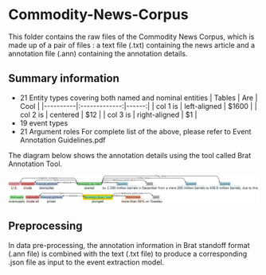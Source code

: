 # Commodity-News-Corpus

This folder contains the raw files of the Commodity News Corpus, which is made up of a pair of files : a text file (.txt) containing the news article and a annotation file (.ann) containing the annotation details.

## Summary information
- 21 Entity types covering both named and nominal entities
  | Tables   |      Are      |  Cool |
  |----------|:-------------:|------:|
  | col 1 is |  left-aligned | $1600 |
  | col 2 is |    centered   |   $12 |
  | col 3 is | right-aligned |    $1 |
- 19 event types
- 21 Argument roles 
For complete list of the above, please refer to Event Annotation Guidelines.pdf





The diagram below shows the annotation details using the tool called Brat Annotation Tool.

![Annotation](brat_annotation.png)


## Preprocessing
In data pre-processing, the annotation information in Brat standoff format (.ann file) is combined with the text (.txt file) to produce a corresponding .json file as input to the event extraction model.
